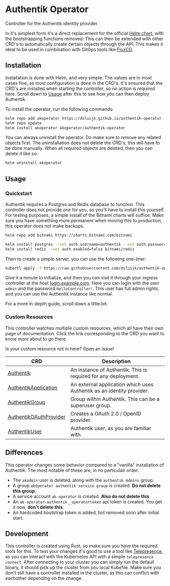 # Authentik Operator

Controller for the Authentik identity provider.

In it's simplest form it's a direct replacement for the official [Helm chart](https://github.com/goauthentik/helm), with the bootstrapping functions removed.
This can then be extended with other CRD's to automatically create certain objects through the API.
This makes it ideal to be used in combination with GitOps tools like [FluxCD](https://fluxcd.io/).

## Installation

Installation is done with Helm, and very simple.
The values are in most cases fine, as most configuration is done in the CRD's.
It's ensured that the CRD's are installed when starting the controller, so no action is required here.
Scroll down to [Usage](#usage) after this to see how you can then deploy Authentik.

To install the operator, run the following commands:

```bash
helm repo add akoperator https://dsluijk.github.io/authentik-operator
helm repo update
helm install akoperator akoperator/authentik-operator
```

You can always uninstall the operator.
Do make sure to remove any related objects first.
The uninstallation does not delete the CRD's, this will have to be done manually.
When all required objects are deleted, then you can delete it like so:

```bash
helm uninstall akoperator
```

## Usage

### Quickstart

Authentik requires a Postgres and Redis database to function.
This controller does not provide one for you, so you'll have to install this yourself.
For testing purposes, a simple install of the Bitnami charts will suffice.
Make sure you have something more permanent when moving this to production, this operator does not make backups.

```bash
helm repo add bitnami https://charts.bitnami.com/bitnami

helm install postgres --set auth.username=authentik --set auth.password=authentik --set auth.database=authentik bitnami/postgresql
helm install redis --set auth.enabled=false bitnami/redis
```

Then to create a simple server, you can use the following one-liner:

```bash
kubectl apply -f https://raw.githubusercontent.com/dsluijk/authentik-operator/main/docs/complete.yaml
```

Give it a minute to initialize, and then you can visit it through your ingress controller at the host [login.example.com](https://login.example.com).
Here you can login with the user `admin` and the password `HelloController!`.
This user has full admin rights, and you can use the Authentik instance like normal.

For a more in-depth guide, scroll down a little bit.

### Custom Resources

This controller watches multiple custom resources, which all have their own page of documentation.
Click the link corresponding to the CRD you want to know more about to go there.

Is your custom resource not in here?
Open an issue!

| CRD                                                        | Description                                                           |
| ---------------------------------------------------------- | --------------------------------------------------------------------- |
| [Authentik](docs/authentik.md)                             | An instance of Authentik. This is required for any deployment.        |
| [AuthentikApplication](docs/authentik-application.md)      | An external application which uses Authentik as an identity provider. |
| [AuthentikGroup](docs/authentik-group.md)                  | Group within Authentik. This can be a superuser group.                |
| [AuthentikOAuthProvider](docs/authentik-provider-oauth.md) | Creates a OAuth 2.0 / OpenID provider.                                |
| [AuthentikUser](docs/authentik-user.md)                    | Authentik user, as you are familiar with.                             |

## Differences

This operator changes some behavior compared to a "vanilla" installation of Authentik.
The most notable of these are, in no particulair order:

-   The `akadmin` user is deleted, along with the `authentik Admins` group.
-   A group `akOperator authentik service group` is created. **Do not delete this group**.
-   A service account `ak-operator` is created. **Also do not delete this**.
-   An `ak-operator-authentik__operatortoken` api token is created. You get it now, **don't delete this**.
-   An hardcoded bootstrap token is added, but removed soon after initial start.

## Development

This controller is created using Rust, so make sure you have the required tools for this.
To test your changes it's good to use a tool like [Telepresence](https://www.telepresence.io/docs/latest/quick-start/), as you can interact with the Kubernetes API with a simple `telepresence connect`.
After connecting to your cluster you can simply run the default binary, it should pick up the cluster from you local Kubefile.
Make sure you don't still have a controller installed in the cluster, as this can conflict with eachother depending on the change.
